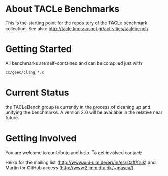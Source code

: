 About TACLe Benchmarks
======================

This is the starting point for the repository of the TACLe benchmark
collection.
See also: http://tacle.knossosnet.gr/activities/taclebench

Getting Started
===============

All benchmarks are self-contained and can be compiled just with

    cc/geec/clang *.c

Current Status
==============

the TACLeBench group is currently in the process of cleaning up and unifying
the benchmarks. A version 2.0 will be available in the relative near future.

Getting Involved
================

You are welcome to contribute and help. To get involved contact:

Heiko for the mailing list (http://www.uni-ulm.de/en/in/es/staff/falk) and
Martin for GitHub access (http://www2.imm.dtu.dk/~masca/).
